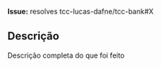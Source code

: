 **Issue:** resolves tcc-lucas-dafne/tcc-bank#X

<!-- OBSERVAÇÕES:
  - X é o número da issue
  - Utilize o resolves apenas se o Pull Request fechar a issue
-->

## Descrição

Descrição completa do que foi feito
